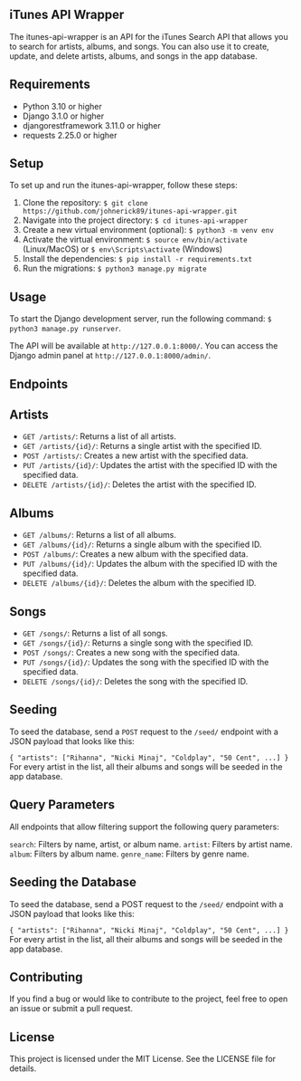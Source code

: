 ## iTunes API Wrapper
The itunes-api-wrapper is an API for the iTunes Search API that allows you to search for artists, albums, and songs. You can also use it to create, update, and delete artists, albums, and songs in the app database.

## Requirements
- Python 3.10 or higher
- Django 3.1.0 or higher
- djangorestframework 3.11.0 or higher
- requests 2.25.0 or higher

## Setup
To set up and run the itunes-api-wrapper, follow these steps:

1. Clone the repository: `$ git clone https://github.com/johnerick89/itunes-api-wrapper.git`
2. Navigate into the project directory: `$ cd itunes-api-wrapper`
3. Create a new virtual environment (optional): `$ python3 -m venv env`
4. Activate the virtual environment: `$ source env/bin/activate` (Linux/MacOS) or `$ env\Scripts\activate` (Windows)
5. Install the dependencies: `$ pip install -r requirements.txt`
6. Run the migrations: `$ python3 manage.py migrate`



## Usage
To start the Django development server, run the following command: `$ python3 manage.py runserver`.

The API will be available at `http://127.0.0.1:8000/`. 
You can access the Django admin panel at `http://127.0.0.1:8000/admin/`.

## Endpoints
## Artists
- `GET /artists/`: Returns a list of all artists.
- `GET /artists/{id}/`: Returns a single artist with the specified ID.
- `POST /artists/`: Creates a new artist with the specified data.
- `PUT /artists/{id}/`: Updates the artist with the specified ID with the specified data.
- `DELETE /artists/{id}/`: Deletes the artist with the specified ID.

## Albums
- `GET /albums/`: Returns a list of all albums.
- `GET /albums/{id}/`: Returns a single album with the specified ID.
- `POST /albums/`: Creates a new album with the specified data.
- `PUT /albums/{id}/`: Updates the album with the specified ID with the specified data.
- `DELETE /albums/{id}/`: Deletes the album with the specified ID.

## Songs
- `GET /songs/`: Returns a list of all songs.
- `GET /songs/{id}/`: Returns a single song with the specified ID.
- `POST /songs/`: Creates a new song with the specified data.
- `PUT /songs/{id}/`: Updates the song with the specified ID with the specified data.
- `DELETE /songs/{id}/`: Deletes the song with the specified ID.

## Seeding
To seed the database, send a `POST` request to the `/seed/` endpoint with a JSON payload that looks like this:

`{
    "artists": ["Rihanna", "Nicki Minaj", "Coldplay", "50 Cent", ...]
}`
For every artist in the list, all their albums and songs will be seeded in the app database.

## Query Parameters
All endpoints that allow filtering support the following query parameters:

`search`: Filters by name, artist, or album name.
`artist`: Filters by artist name.
`album`: Filters by album name.
`genre_name`: Filters by genre name.

## Seeding the Database
To seed the database, send a POST request to the `/seed/` endpoint with a JSON payload that looks like this:

`{
    "artists": ["Rihanna", "Nicki Minaj", "Coldplay", "50 Cent", ...]
}`
For every artist in the list, all their albums and songs will be seeded in the app database.

## Contributing
If you find a bug or would like to contribute to the project, feel free to open an issue or submit a pull request.

## License
This project is licensed under the MIT License. See the LICENSE file for details.